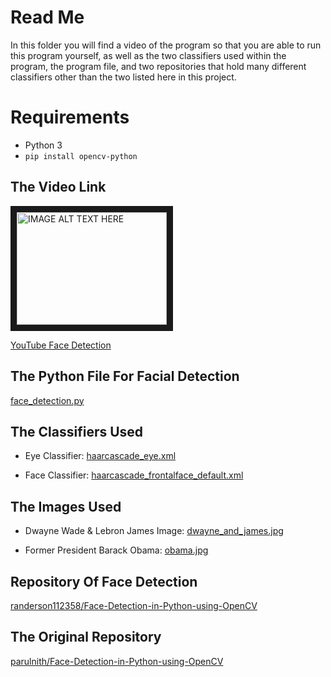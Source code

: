 # Read Me
In this folder you will find a video of the program so that you are able to run this program yourself, as well as the two classifiers used within the program, the program file, and two repositories that hold many different classifiers other than the two listed here in this project.

# Requirements
* Python 3
* `pip install opencv-python`

## The Video Link
<a href="https://youtu.be/6klXqQMctPk
" target="_blank"><img src="https://github.com/randerson112358/Python/blob/master/face_detection/python_Face%20Detection.png" 
alt="IMAGE ALT TEXT HERE" width="240" height="180" border="10" /></a>

[YouTube Face Detection](https://youtu.be/6klXqQMctPk)


## The Python File For Facial Detection
[face_detection.py](https://raw.githubusercontent.com/randerson112358/Python/master/face_detection/face_detection.py)


## The Classifiers Used
* Eye Classifier: [haarcascade_eye.xml](https://github.com/randerson112358/Python/blob/master/face_detection/haarcascade_eye.xml)

* Face Classifier: [haarcascade_frontalface_default.xml](https://github.com/randerson112358/Python/blob/master/face_detection/haarcascade_frontalface_default.xml)


## The Images Used
* Dwayne Wade & Lebron James Image: [dwayne_and_james.jpg](https://github.com/randerson112358/Python/blob/master/face_detection/dwayne_and_james.jpg)

* Former President Barack Obama:  [obama.jpg](https://github.com/randerson112358/Python/blob/master/face_detection/obama.jpg)


## Repository Of Face Detection
[randerson112358/Face-Detection-in-Python-using-OpenCV](https://github.com/randerson112358/Face-Detection-in-Python-using-OpenCV)

## The Original Repository
[parulnith/Face-Detection-in-Python-using-OpenCV](https://github.com/parulnith/Face-Detection-in-Python-using-OpenCV)

